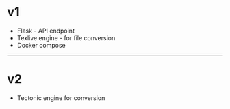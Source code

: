 # v1
- Flask - API endpoint
- Texlive engine - for file conversion
- Docker compose
---
# v2
+ Tectonic engine for conversion